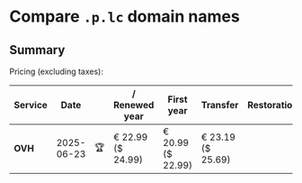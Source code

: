# Compare `.p.lc` domain names

## Summary

Pricing (excluding taxes):

| Service | Date |  | / Renewed year | First year | Transfer | Restoration |
|--|--|--|--|--|--|--|
| **OVH** | 2025-06-23 | 🏆 | € 22.99<br>($ 24.99) | € 20.99<br>($ 22.99) | € 23.19<br>($ 25.69) |  |
